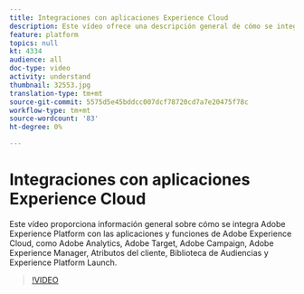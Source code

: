```yaml
---
title: Integraciones con aplicaciones Experience Cloud
description: Este vídeo ofrece una descripción general de cómo se integra Adobe Experience Platform con las aplicaciones y funciones Experience Cloud, como Adobe Analytics, Adobe Target, Adobe Campaign, Adobe Experience Manager, Atributos del cliente, Biblioteca de Audiencias y Experience Platform Launch.
feature: platform
topics: null
kt: 4334
audience: all
doc-type: video
activity: understand
thumbnail: 32553.jpg
translation-type: tm+mt
source-git-commit: 5575d5e45bddcc007dcf78720cd7a7e20475f78c
workflow-type: tm+mt
source-wordcount: '83'
ht-degree: 0%

---
```



# Integraciones con aplicaciones Experience Cloud

Este vídeo proporciona información general sobre cómo se integra Adobe Experience Platform con las aplicaciones y funciones de Adobe Experience Cloud, como Adobe Analytics, Adobe Target, Adobe Campaign, Adobe Experience Manager, Atributos del cliente, Biblioteca de Audiencias y Experience Platform Launch.

>[!VIDEO](https://video.tv.adobe.com/v/32553?quality=12&learn=on)